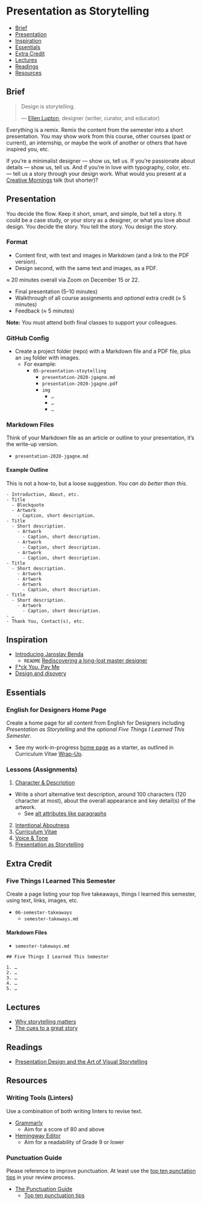 # Presentation as Storytelling

- [Brief](#brief)
- [Presentation](#presentation)
- [Inspiration](#inspiration)
- [Essentials](#essentials)
- [Extra Credit](#extra-credit)
- [Lectures](#lectures)
- [Readings](#readings)
- [Resources](#resources)

## Brief

> Design is storytelling.
>
> — [Ellen Lupton](https://ellenlupton.com), designer (writer, curator, and educator)

Everything is a remix. Remix the content from the semester into a short presentation. You may show work from this course, other courses (past or current), an internship, or maybe the work of another or others that have inspired you, etc.

If you’re a minimalist designer — show us, tell us. If you’re passionate about details — show us, tell us. And if you’re in love with typography, color, etc. — tell us a story through your design work. What would you present at a [Creative Mornings](https://creativemornings.com/talks/mike-monteiro--2/1) talk (but shorter)?

## Presentation

You decide the flow. Keep it short, smart, and simple, but tell a story. It could be a case study, or your story as a designer, or what you love about design. You decide the story. You tell the story. You design the story.

### Format

- Content first, with text and images in Markdown (and a link to the PDF version).
- Design second, with the same text and images, as a PDF.

≈ 20 minutes overall via Zoom on December 15 or 22.

- Final presentation (5–10 minutes)
- Walkthrough of all course assignments and *optional* extra credit (≈ 5 minutes)
- Feedback (≈ 5 minutes)

**Note:** You must attend both final classes to support your colleagues.

### GitHub Config
- Create a project folder (repo) with a Markdown file and a PDF file, plus an `img` folder with images.
  - For example:
    - `05-presentation-stoytelling`
      - `presentation-2020-jgagne.md`
      - `presentation-2020-jgagne.pdf`
      - `img`
        - `…`
        - `…`
        - `…`

### Markdown Files

Think of your Markdown file as an article or outline to your presentation, it’s the write-up version.

- `presentation-2020-jgagne.md`

#### Example Outline

This is not a how-to, but a loose suggestion. *You can do better than this.*

```
- Introduction, About, etc.
- Title
  - Blockquote
  - Artwork
    - Caption, short description.
- Title
  - Short description.
    - Artwork
      - Caption, short description.
    - Artwork
      - Caption, short description.
    - Artwork
      - Caption, short description.
- Title
  - Short description.
    - Artwork
    - Artwork
    - Artwork
      - Caption, short description.
- Title
  - Short description.
    - Artwork
      - Caption, short description.
- …
- Thank You, Contact(s), etc.
```

## Inspiration

- [Introducing Jaroslav Benda](https://vimeo.com/420176570)
  - `README` [Rediscovering a long-lost master designer](https://www.typemag.org/post/jaroslav-benda)
- [F*ck You, Pay Me](https://creativemornings.com/talks/mike-monteiro--2/1)
- [Design and disovery](https://www.ted.com/talks/david_carson_design_and_discovery)

## Essentials

### English for Designers Home Page

Create a home page for all content from English for Designers including <cite>Presentation as Storytelling</cite> and the *optional* <cite>Five Things I Learned This Semester</cite>.

- See my work-in-progress [home page](https://jgagne.github.io/english-for-designers/) as a starter, as outlined in Curriculum Vitae [Wrap-Up](03-curriculum-vitae.md#wrap-up).

### Lessons (Assignments)

1. [Character & Description](01-character-description.md)
  - Write a short alternative text description, around 100 characters (120 character at most), about the overall appearance and key detail(s) of the artwork.
    - See [alt attributes like paragraphs](https://daverupert.com/2020/09/alt-attributes-like-paragraphs/)
2. [Intentional Aboutness](02-intentional-aboutness.md)
3. [Curriculum Vitae](03-curriculum-vitae.md)
4. [Voice & Tone](04-voice-tone.md)
5. [Presentation as Storytelling](05-presentation-storytelling.md)

## Extra Credit

### Five Things I Learned This Semester

Create a page listing your top five takeaways, things I learned this semester, using text, links, images, etc.

- `06-semester-takeaways`
  - `semester-takeways.md`

#### Markdown Files

- `semester-takeways.md`

```
## Five Things I Learned This Semester

1. …
2. …
3. …
4. …
5. …
```

## Lectures

- [Why storytelling matters](https://www.youtube.com/watch?v=YbV3b-l1sZs)
- [The cues to a great story](https://www.ted.com/talks/andrew_stanton_the_clues_to_a_great_story)

## Readings

- [Presentation Design and the Art of Visual Storytelling](https://www.toptal.com/designers/brand/presentation-design-tips)

## Resources

### Writing Tools (Linters)

Use a combination of both writing linters to revise text.

- [Grammarly](http://www.grammarly.com)
  - Aim for a score of 80 and above
- [Hemingway Editor](http://www.hemingwayapp.com)
  - Aim for a readability of Grade 9 or lower

### Punctuation Guide

Please reference to improve punctuation. At least use the [top ten punctation tips](https://www.thepunctuationguide.com/top-ten.html) in your review process.

- [The Punctuation Guide](https://www.thepunctuationguide.com)
  - [Top ten punctuation tips](https://www.thepunctuationguide.com/top-ten.html)
